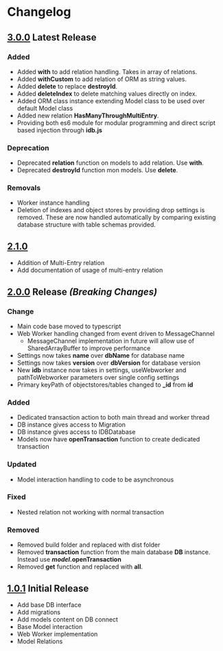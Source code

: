 # Changelog

## [3.0.0]() Latest Release

### Added
- Added **with** to add relation handling. Takes in array of relations.
- Added **withCustom** to add relation of ORM as string values.
- Added **delete** to replace **destroyId**.
- Added **deleteIndex** to delete matching values directly on index.
- Added ORM class instance extending Model class to be used over default Model class
- Added new relation **HasManyThroughMultiEntry**. 
- Providing both es6 module for modular programming and direct script based injection through **idb.js**

### Deprecation
- Deprecated **relation** function on models to add relation. Use **with**.
- Deprecated **destroyId** function mon models. Use **delete**.

### Removals
- Worker instance handling
- Deletion of indexes and object stores by providing drop settings is removed. These are now handled automatically by comparing
existing database structure with table schemas provided.

## [2.1.0](https://github.com/maxgaurav/indexeddb-orm) 
- Addition of Multi-Entry relation
- Add documentation of usage of multi-entry relation 

## [2.0.0](https://github.com/maxgaurav/indexeddb-orm) Release _(Breaking Changes)_

### Change
- Main code base moved to typescript
- Web Worker handling changed from event driven to MessageChannel
    - MessageChannel implementation in future will allow use of SharedArrayBuffer to improve performance
- Settings now takes **name** over **dbName** for database name
- Settings now takes **version** over **dbVersion** for database version
- New **idb** instance now takes in settings, useWebworker and pathToWebworker parameters over single config settings
- Primary keyPath of objectstores/tables changed to **_id** from **id**

### Added
- Dedicated transaction action to both main thread and worker thread
- DB instance gives access to Migration 
- DB instance gives access to IDBDatabase
- Models now have **openTransaction** function to create dedicated transaction

### Updated
- Model interaction handling to code to be asynchronous

### Fixed
- Nested relation not working with normal transaction

### Removed
- Removed build folder and replaced with dist folder
- Removed **transaction** function from the main database **DB** instance. Instead use **_model_.openTransaction**
- Removed **get** function and replaced with **all**. 

## [1.0.1](https://github.com/maxgaurav/indexeddb-orm/tree/orm-1.0.1) Initial Release
- Add base DB interface 
- Add migrations 
- Add models content on DB connect
- Base Model interaction
- Web Worker implementation
- Model Relations
